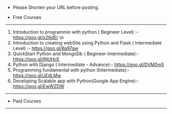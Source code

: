 
* Please Shorten your URL before posting.


* Free Courses 
------------------------------------------
1) Introduction to programmin with python ( Begineer Level) :- https://goo.gl/x26dEr \n
2) Introduction to creating webSite using Python and Flask ( Intermediate Level) :- https://goo.gl/6a97aw
3) QuickStart Python and MongoDb ( Begineer-Intermediate):- https://goo.gl/lNUHcE
4) Python with Django ( Intermediate - Advance):- https://goo.gl/DVM0m5
5) Programming fundamental with python (Intermediate):- https://goo.gl/JEdLMw
6) Developing Scalable app with Python(Google App Engine):- https://goo.gl/EwWZDW

------------------------------------------
* Paid Courses 
------------------------------------------
